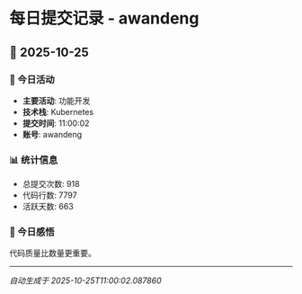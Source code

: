 # 每日提交记录 - awandeng

## 📅 2025-10-25

### 🎯 今日活动
- **主要活动**: 功能开发
- **技术栈**: Kubernetes
- **提交时间**: 11:00:02
- **账号**: awandeng

### 📊 统计信息
- 总提交次数: 918
- 代码行数: 7797
- 活跃天数: 663

### 💭 今日感悟
代码质量比数量更重要。

---
*自动生成于 2025-10-25T11:00:02.087860*
